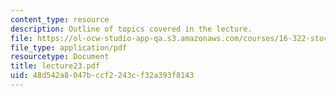 ```yaml
---
content_type: resource
description: Outline of topics covered in the lecture.
file: https://ol-ocw-studio-app-qa.s3.amazonaws.com/courses/16-322-stochastic-estimation-and-control-fall-2004/48d542a8047bccf2243cf32a393f8143_lecture23.pdf
file_type: application/pdf
resourcetype: Document
title: lecture23.pdf
uid: 48d542a8-047b-ccf2-243c-f32a393f8143
---
```

